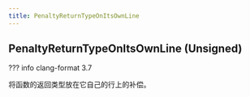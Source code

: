 ```yaml
---
title: PenaltyReturnTypeOnItsOwnLine
---
```


## PenaltyReturnTypeOnItsOwnLine (Unsigned)

??? info
    clang-format 3.7

将函数的返回类型放在它自己的行上的补偿。
